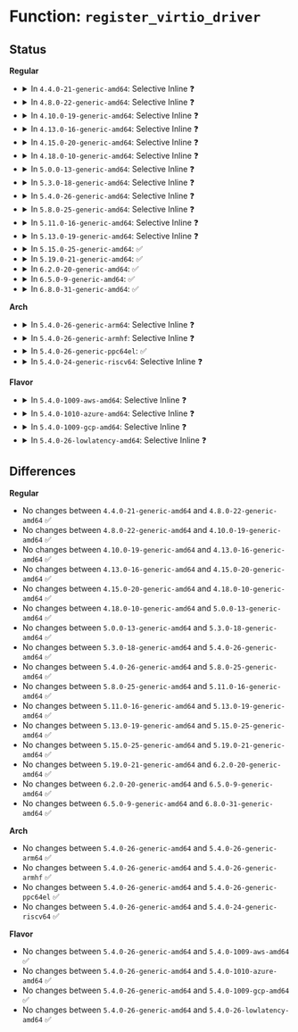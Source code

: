 # Function: <code>register_virtio_driver</code>

## Status
<b>Regular</b>
<ul>
<li>
<details>
<summary>In <code>4.4.0-21-generic-amd64</code>: Selective Inline ❓</summary>

```c
int register_virtio_driver(struct virtio_driver * driver)
```

```json
{
  "name": "register_virtio_driver",
  "collision_type": "Unique Global",
  "inline_type": "Selective",
  "funcs": [
    {
      "addr": 18446744071583821184,
      "name": "register_virtio_driver",
      "external": true,
      "loc": "drivers/virtio/virtio.c:281",
      "file": "drivers/virtio/virtio.c",
      "inline": "not declared, inlined",
      "caller_inline": [],
      "caller_func": [
        "drivers/virtio/virtio_balloon.c:virtio_balloon_driver_init",
        "drivers/char/virtio_console.c:init",
        "drivers/char/virtio_console.c:init",
        "drivers/block/virtio_blk.c:init",
        "drivers/net/virtio_net.c:virtio_net_driver_init"
      ]
    }
  ],
  "symbols": [
    {
      "addr": 18446744071583821184,
      "name": "register_virtio_driver",
      "section": ".text",
      "bind": "STB_GLOBAL",
      "size": 46
    }
  ]
}
```
</details>
</li>
<li>
<details>
<summary>In <code>4.8.0-22-generic-amd64</code>: Selective Inline ❓</summary>

```c
int register_virtio_driver(struct virtio_driver * driver)
```

```json
{
  "name": "register_virtio_driver",
  "collision_type": "Unique Global",
  "inline_type": "Selective",
  "funcs": [
    {
      "addr": 18446744071584148112,
      "name": "register_virtio_driver",
      "external": true,
      "loc": "drivers/virtio/virtio.c:281",
      "file": "drivers/virtio/virtio.c",
      "inline": "not declared, inlined",
      "caller_inline": [],
      "caller_func": [
        "drivers/virtio/virtio_balloon.c:virtio_balloon_driver_init",
        "drivers/char/virtio_console.c:init",
        "drivers/char/virtio_console.c:init",
        "drivers/block/virtio_blk.c:init",
        "drivers/net/virtio_net.c:virtio_net_driver_init"
      ]
    }
  ],
  "symbols": [
    {
      "addr": 18446744071584148112,
      "name": "register_virtio_driver",
      "section": ".text",
      "bind": "STB_GLOBAL",
      "size": 46
    }
  ]
}
```
</details>
</li>
<li>
<details>
<summary>In <code>4.10.0-19-generic-amd64</code>: Selective Inline ❓</summary>

```c
int register_virtio_driver(struct virtio_driver * driver)
```

```json
{
  "name": "register_virtio_driver",
  "collision_type": "Unique Global",
  "inline_type": "Selective",
  "funcs": [
    {
      "addr": 18446744071584328688,
      "name": "register_virtio_driver",
      "external": true,
      "loc": "drivers/virtio/virtio.c:281",
      "file": "drivers/virtio/virtio.c",
      "inline": "not declared, inlined",
      "caller_inline": [],
      "caller_func": [
        "drivers/virtio/virtio_balloon.c:virtio_balloon_driver_init",
        "drivers/char/virtio_console.c:init",
        "drivers/char/virtio_console.c:init"
      ]
    }
  ],
  "symbols": [
    {
      "addr": 18446744071584328688,
      "name": "register_virtio_driver",
      "section": ".text",
      "bind": "STB_GLOBAL",
      "size": 46
    }
  ]
}
```
</details>
</li>
<li>
<details>
<summary>In <code>4.13.0-16-generic-amd64</code>: Selective Inline ❓</summary>

```c
int register_virtio_driver(struct virtio_driver * driver)
```

```json
{
  "name": "register_virtio_driver",
  "collision_type": "Unique Global",
  "inline_type": "Selective",
  "funcs": [
    {
      "addr": 18446744071584408768,
      "name": "register_virtio_driver",
      "external": true,
      "loc": "drivers/virtio/virtio.c:291",
      "file": "drivers/virtio/virtio.c",
      "inline": "not declared, inlined",
      "caller_inline": [],
      "caller_func": [
        "drivers/virtio/virtio_balloon.c:virtio_balloon_driver_init",
        "drivers/char/virtio_console.c:init",
        "drivers/char/virtio_console.c:init"
      ]
    }
  ],
  "symbols": [
    {
      "addr": 18446744071584408768,
      "name": "register_virtio_driver",
      "section": ".text",
      "bind": "STB_GLOBAL",
      "size": 46
    }
  ]
}
```
</details>
</li>
<li>
<details>
<summary>In <code>4.15.0-20-generic-amd64</code>: Selective Inline ❓</summary>

```c
int register_virtio_driver(struct virtio_driver * driver)
```

```json
{
  "name": "register_virtio_driver",
  "collision_type": "Unique Global",
  "inline_type": "Selective",
  "funcs": [
    {
      "addr": 18446744071584816064,
      "name": "register_virtio_driver",
      "external": true,
      "loc": "drivers/virtio/virtio.c:291",
      "file": "drivers/virtio/virtio.c",
      "inline": "not declared, inlined",
      "caller_inline": [],
      "caller_func": [
        "drivers/virtio/virtio_balloon.c:virtio_balloon_driver_init",
        "drivers/char/virtio_console.c:init",
        "drivers/char/virtio_console.c:init"
      ]
    }
  ],
  "symbols": [
    {
      "addr": 18446744071584816064,
      "name": "register_virtio_driver",
      "section": ".text",
      "bind": "STB_GLOBAL",
      "size": 46
    }
  ]
}
```
</details>
</li>
<li>
<details>
<summary>In <code>4.18.0-10-generic-amd64</code>: Selective Inline ❓</summary>

```c
int register_virtio_driver(struct virtio_driver * driver)
```

```json
{
  "name": "register_virtio_driver",
  "collision_type": "Unique Global",
  "inline_type": "Selective",
  "funcs": [
    {
      "addr": 18446744071585046528,
      "name": "register_virtio_driver",
      "external": true,
      "loc": "drivers/virtio/virtio.c:291",
      "file": "drivers/virtio/virtio.c",
      "inline": "not declared, inlined",
      "caller_inline": [],
      "caller_func": [
        "drivers/virtio/virtio_balloon.c:virtio_balloon_driver_init",
        "drivers/char/virtio_console.c:init",
        "drivers/char/virtio_console.c:init"
      ]
    }
  ],
  "symbols": [
    {
      "addr": 18446744071585046528,
      "name": "register_virtio_driver",
      "section": ".text",
      "bind": "STB_GLOBAL",
      "size": 46
    }
  ]
}
```
</details>
</li>
<li>
<details>
<summary>In <code>5.0.0-13-generic-amd64</code>: Selective Inline ❓</summary>

```c
int register_virtio_driver(struct virtio_driver * driver)
```

```json
{
  "name": "register_virtio_driver",
  "collision_type": "Unique Global",
  "inline_type": "Selective",
  "funcs": [
    {
      "addr": 18446744071585154320,
      "name": "register_virtio_driver",
      "external": true,
      "loc": "drivers/virtio/virtio.c:291",
      "file": "drivers/virtio/virtio.c",
      "inline": "not declared, inlined",
      "caller_inline": [],
      "caller_func": [
        "drivers/virtio/virtio_balloon.c:virtio_balloon_driver_init",
        "drivers/char/virtio_console.c:init",
        "drivers/char/virtio_console.c:init"
      ]
    }
  ],
  "symbols": [
    {
      "addr": 18446744071585154320,
      "name": "register_virtio_driver",
      "section": ".text",
      "bind": "STB_GLOBAL",
      "size": 46
    }
  ]
}
```
</details>
</li>
<li>
<details>
<summary>In <code>5.3.0-18-generic-amd64</code>: Selective Inline ❓</summary>

```c
int register_virtio_driver(struct virtio_driver * driver)
```

```json
{
  "name": "register_virtio_driver",
  "collision_type": "Unique Global",
  "inline_type": "Selective",
  "funcs": [
    {
      "addr": 18446744071585361664,
      "name": "register_virtio_driver",
      "external": true,
      "loc": "drivers/virtio/virtio.c:294",
      "file": "drivers/virtio/virtio.c",
      "inline": "not declared, inlined",
      "caller_inline": [],
      "caller_func": [
        "drivers/virtio/virtio_balloon.c:virtio_balloon_driver_init",
        "drivers/char/virtio_console.c:init",
        "drivers/char/virtio_console.c:init"
      ]
    }
  ],
  "symbols": [
    {
      "addr": 18446744071585361664,
      "name": "register_virtio_driver",
      "section": ".text",
      "bind": "STB_GLOBAL",
      "size": 46
    }
  ]
}
```
</details>
</li>
<li>
<details>
<summary>In <code>5.4.0-26-generic-amd64</code>: Selective Inline ❓</summary>

```c
int register_virtio_driver(struct virtio_driver * driver)
```

```json
{
  "name": "register_virtio_driver",
  "collision_type": "Unique Global",
  "inline_type": "Selective",
  "funcs": [
    {
      "addr": 18446744071585500256,
      "name": "register_virtio_driver",
      "external": true,
      "loc": "drivers/virtio/virtio.c:294",
      "file": "drivers/virtio/virtio.c",
      "inline": "not declared, inlined",
      "caller_inline": [],
      "caller_func": [
        "drivers/virtio/virtio_balloon.c:virtio_balloon_driver_init",
        "drivers/char/virtio_console.c:init",
        "drivers/char/virtio_console.c:init"
      ]
    }
  ],
  "symbols": [
    {
      "addr": 18446744071585500256,
      "name": "register_virtio_driver",
      "section": ".text",
      "bind": "STB_GLOBAL",
      "size": 46
    }
  ]
}
```
</details>
</li>
<li>
<details>
<summary>In <code>5.8.0-25-generic-amd64</code>: Selective Inline ❓</summary>

```c
int register_virtio_driver(struct virtio_driver * driver)
```

```json
{
  "name": "register_virtio_driver",
  "collision_type": "Unique Global",
  "inline_type": "Selective",
  "funcs": [
    {
      "addr": 18446744071586222880,
      "name": "register_virtio_driver",
      "external": true,
      "loc": "drivers/virtio/virtio.c:294",
      "file": "drivers/virtio/virtio.c",
      "inline": "not declared, inlined",
      "caller_inline": [],
      "caller_func": [
        "drivers/virtio/virtio_balloon.c:virtio_balloon_driver_init",
        "drivers/char/virtio_console.c:init",
        "drivers/char/virtio_console.c:init"
      ]
    }
  ],
  "symbols": [
    {
      "addr": 18446744071586222880,
      "name": "register_virtio_driver",
      "section": ".text",
      "bind": "STB_GLOBAL",
      "size": 46
    }
  ]
}
```
</details>
</li>
<li>
<details>
<summary>In <code>5.11.0-16-generic-amd64</code>: Selective Inline ❓</summary>

```c
int register_virtio_driver(struct virtio_driver * driver)
```

```json
{
  "name": "register_virtio_driver",
  "collision_type": "Unique Global",
  "inline_type": "Selective",
  "funcs": [
    {
      "addr": 18446744071586341584,
      "name": "register_virtio_driver",
      "external": true,
      "loc": "drivers/virtio/virtio.c:309",
      "file": "drivers/virtio/virtio.c",
      "inline": "not declared, inlined",
      "caller_inline": [],
      "caller_func": [
        "drivers/virtio/virtio_balloon.c:virtio_balloon_driver_init",
        "drivers/char/virtio_console.c:init",
        "drivers/char/virtio_console.c:init"
      ]
    }
  ],
  "symbols": [
    {
      "addr": 18446744071586341584,
      "name": "register_virtio_driver",
      "section": ".text",
      "bind": "STB_GLOBAL",
      "size": 46
    }
  ]
}
```
</details>
</li>
<li>
<details>
<summary>In <code>5.13.0-19-generic-amd64</code>: Selective Inline ❓</summary>

```c
int register_virtio_driver(struct virtio_driver * driver)
```

```json
{
  "name": "register_virtio_driver",
  "collision_type": "Unique Global",
  "inline_type": "Selective",
  "funcs": [
    {
      "addr": 18446744071586225888,
      "name": "register_virtio_driver",
      "external": true,
      "loc": "drivers/virtio/virtio.c:307",
      "file": "drivers/virtio/virtio.c",
      "inline": "not declared, inlined",
      "caller_inline": [],
      "caller_func": [
        "drivers/virtio/virtio_balloon.c:virtio_balloon_driver_init",
        "drivers/char/virtio_console.c:init",
        "drivers/char/virtio_console.c:init"
      ]
    }
  ],
  "symbols": [
    {
      "addr": 18446744071586225888,
      "name": "register_virtio_driver",
      "section": ".text",
      "bind": "STB_GLOBAL",
      "size": 46
    }
  ]
}
```
</details>
</li>
<li>
<details>
<summary>In <code>5.15.0-25-generic-amd64</code>: ✅</summary>

```c
int register_virtio_driver(struct virtio_driver * driver)
```

```json
{
  "name": "register_virtio_driver",
  "collision_type": "Unique Global",
  "inline_type": "No",
  "funcs": [
    {
      "addr": 18446744071586731664,
      "name": "register_virtio_driver",
      "external": true,
      "loc": "drivers/virtio/virtio.c:320",
      "file": "drivers/virtio/virtio.c",
      "inline": "seen, unknown",
      "caller_inline": [],
      "caller_func": [
        "drivers/virtio/virtio_balloon.c:virtio_balloon_driver_init",
        "drivers/char/virtio_console.c:init",
        "drivers/char/virtio_console.c:init",
        "drivers/iommu/virtio-iommu.c:virtio_iommu_drv_init"
      ]
    }
  ],
  "symbols": [
    {
      "addr": 18446744071586731664,
      "name": "register_virtio_driver",
      "section": ".text",
      "bind": "STB_GLOBAL",
      "size": 46
    }
  ]
}
```
</details>
</li>
<li>
<details>
<summary>In <code>5.19.0-21-generic-amd64</code>: ✅</summary>

```c
int register_virtio_driver(struct virtio_driver * driver)
```

```json
{
  "name": "register_virtio_driver",
  "collision_type": "Unique Global",
  "inline_type": "No",
  "funcs": [
    {
      "addr": 18446744071588004832,
      "name": "register_virtio_driver",
      "external": true,
      "loc": "drivers/virtio/virtio.c:352",
      "file": "drivers/virtio/virtio.c",
      "inline": "seen, unknown",
      "caller_inline": [],
      "caller_func": [
        "drivers/virtio/virtio_balloon.c:virtio_balloon_driver_init",
        "drivers/char/virtio_console.c:virtio_console_init",
        "drivers/char/virtio_console.c:virtio_console_init",
        "drivers/iommu/virtio-iommu.c:virtio_iommu_drv_init"
      ]
    }
  ],
  "symbols": [
    {
      "addr": 18446744071588004832,
      "name": "register_virtio_driver",
      "section": ".text",
      "bind": "STB_GLOBAL",
      "size": 52
    }
  ]
}
```
</details>
</li>
<li>
<details>
<summary>In <code>6.2.0-20-generic-amd64</code>: ✅</summary>

```c
int register_virtio_driver(struct virtio_driver * driver)
```

```json
{
  "name": "register_virtio_driver",
  "collision_type": "Unique Global",
  "inline_type": "No",
  "funcs": [
    {
      "addr": 18446744071589375984,
      "name": "register_virtio_driver",
      "external": true,
      "loc": "drivers/virtio/virtio.c:352",
      "file": "drivers/virtio/virtio.c",
      "inline": "seen, unknown",
      "caller_inline": [],
      "caller_func": [
        "drivers/virtio/virtio_balloon.c:virtio_balloon_driver_init",
        "drivers/char/virtio_console.c:virtio_console_init",
        "drivers/char/virtio_console.c:virtio_console_init",
        "drivers/iommu/virtio-iommu.c:virtio_iommu_drv_init"
      ]
    }
  ],
  "symbols": [
    {
      "addr": 18446744071589375984,
      "name": "register_virtio_driver",
      "section": ".text",
      "bind": "STB_GLOBAL",
      "size": 52
    }
  ]
}
```
</details>
</li>
<li>
<details>
<summary>In <code>6.5.0-9-generic-amd64</code>: ✅</summary>

```c
int register_virtio_driver(struct virtio_driver * driver)
```

```json
{
  "name": "register_virtio_driver",
  "collision_type": "Unique Global",
  "inline_type": "No",
  "funcs": [
    {
      "addr": 18446744071589674624,
      "name": "register_virtio_driver",
      "external": true,
      "loc": "drivers/virtio/virtio.c:352",
      "file": "drivers/virtio/virtio.c",
      "inline": "seen, unknown",
      "caller_inline": [],
      "caller_func": [
        "drivers/virtio/virtio_balloon.c:virtio_balloon_driver_init",
        "drivers/char/virtio_console.c:virtio_console_init",
        "drivers/char/virtio_console.c:virtio_console_init",
        "drivers/iommu/virtio-iommu.c:virtio_iommu_drv_init",
        "drivers/block/virtio_blk.c:virtio_blk_init",
        "drivers/scsi/virtio_scsi.c:virtio_scsi_init",
        "drivers/net/virtio_net.c:virtio_net_driver_init"
      ]
    }
  ],
  "symbols": [
    {
      "addr": 18446744071589674624,
      "name": "register_virtio_driver",
      "section": ".text",
      "bind": "STB_GLOBAL",
      "size": 52
    }
  ]
}
```
</details>
</li>
<li>
<details>
<summary>In <code>6.8.0-31-generic-amd64</code>: ✅</summary>

```c
int register_virtio_driver(struct virtio_driver * driver)
```

```json
{
  "name": "register_virtio_driver",
  "collision_type": "Unique Global",
  "inline_type": "No",
  "funcs": [
    {
      "addr": 18446744071590005504,
      "name": "register_virtio_driver",
      "external": true,
      "loc": "drivers/virtio/virtio.c:365",
      "file": "drivers/virtio/virtio.c",
      "inline": "seen, unknown",
      "caller_inline": [],
      "caller_func": [
        "drivers/virtio/virtio_balloon.c:virtio_balloon_driver_init",
        "drivers/char/virtio_console.c:virtio_console_init",
        "drivers/char/virtio_console.c:virtio_console_init",
        "drivers/iommu/virtio-iommu.c:virtio_iommu_drv_init",
        "drivers/block/virtio_blk.c:virtio_blk_init",
        "drivers/scsi/virtio_scsi.c:virtio_scsi_init",
        "drivers/net/virtio_net.c:virtio_net_driver_init"
      ]
    }
  ],
  "symbols": [
    {
      "addr": 18446744071590005504,
      "name": "register_virtio_driver",
      "section": ".text",
      "bind": "STB_GLOBAL",
      "size": 52
    }
  ]
}
```
</details>
</li>
</ul>
<b>Arch</b>
<ul>
<li>
<details>
<summary>In <code>5.4.0-26-generic-arm64</code>: Selective Inline ❓</summary>

```c
int register_virtio_driver(struct virtio_driver * driver)
```

```json
{
  "name": "register_virtio_driver",
  "collision_type": "Unique Global",
  "inline_type": "Selective",
  "funcs": [
    {
      "addr": 18446603336498155776,
      "name": "register_virtio_driver",
      "external": true,
      "loc": "drivers/virtio/virtio.c:294",
      "file": "drivers/virtio/virtio.c",
      "inline": "not declared, inlined",
      "caller_inline": [],
      "caller_func": [
        "drivers/virtio/virtio_balloon.c:virtio_balloon_driver_init",
        "drivers/char/virtio_console.c:init",
        "drivers/char/virtio_console.c:init",
        "drivers/iommu/virtio-iommu.c:virtio_iommu_drv_init"
      ]
    }
  ],
  "symbols": [
    {
      "addr": 18446603336498155776,
      "name": "register_virtio_driver",
      "section": ".text",
      "bind": "STB_GLOBAL",
      "size": 76
    }
  ]
}
```
</details>
</li>
<li>
<details>
<summary>In <code>5.4.0-26-generic-armhf</code>: Selective Inline ❓</summary>

```c
int register_virtio_driver(struct virtio_driver * driver)
```

```json
{
  "name": "register_virtio_driver",
  "collision_type": "Unique Global",
  "inline_type": "Selective",
  "funcs": [
    {
      "addr": 3230920480,
      "name": "register_virtio_driver",
      "external": true,
      "loc": "drivers/virtio/virtio.c:294",
      "file": "drivers/virtio/virtio.c",
      "inline": "not declared, inlined",
      "caller_inline": [],
      "caller_func": [
        "drivers/virtio/virtio_balloon.c:virtio_balloon_driver_init",
        "drivers/char/virtio_console.c:init",
        "drivers/char/virtio_console.c:init"
      ]
    }
  ],
  "symbols": [
    {
      "addr": 3230920480,
      "name": "register_virtio_driver",
      "section": ".text",
      "bind": "STB_GLOBAL",
      "size": 68
    }
  ]
}
```
</details>
</li>
<li>
<details>
<summary>In <code>5.4.0-26-generic-ppc64el</code>: ✅</summary>

```c
int register_virtio_driver(struct virtio_driver * driver)
```

```json
{
  "name": "register_virtio_driver",
  "collision_type": "Unique Global",
  "inline_type": "No",
  "funcs": [
    {
      "addr": 13835058055291381312,
      "name": "register_virtio_driver",
      "external": true,
      "loc": "drivers/virtio/virtio.c:294",
      "file": "drivers/virtio/virtio.c",
      "inline": "seen, unknown",
      "caller_inline": [],
      "caller_func": [
        "drivers/virtio/virtio_balloon.c:virtio_balloon_driver_init",
        "drivers/char/virtio_console.c:init",
        "drivers/char/virtio_console.c:init"
      ]
    }
  ],
  "symbols": [
    {
      "addr": 13835058055291381312,
      "name": "register_virtio_driver",
      "section": ".text",
      "bind": "STB_GLOBAL",
      "size": 92
    }
  ]
}
```
</details>
</li>
<li>
<details>
<summary>In <code>5.4.0-24-generic-riscv64</code>: Selective Inline ❓</summary>

```c
int register_virtio_driver(struct virtio_driver * driver)
```

```json
{
  "name": "register_virtio_driver",
  "collision_type": "Unique Global",
  "inline_type": "Selective",
  "funcs": [
    {
      "addr": 18446743936275939636,
      "name": "register_virtio_driver",
      "external": true,
      "loc": "drivers/virtio/virtio.c:294",
      "file": "drivers/virtio/virtio.c",
      "inline": "not declared, inlined",
      "caller_inline": [],
      "caller_func": [
        "drivers/virtio/virtio_balloon.c:virtio_balloon_driver_init",
        "drivers/char/virtio_console.c:init",
        "drivers/char/virtio_console.c:init"
      ]
    }
  ],
  "symbols": [
    {
      "addr": 18446743936275939636,
      "name": "register_virtio_driver",
      "section": ".text",
      "bind": "STB_GLOBAL",
      "size": 64
    }
  ]
}
```
</details>
</li>
</ul>
<b>Flavor</b>
<ul>
<li>
<details>
<summary>In <code>5.4.0-1009-aws-amd64</code>: Selective Inline ❓</summary>

```c
int register_virtio_driver(struct virtio_driver * driver)
```

```json
{
  "name": "register_virtio_driver",
  "collision_type": "Unique Global",
  "inline_type": "Selective",
  "funcs": [
    {
      "addr": 18446744071585262336,
      "name": "register_virtio_driver",
      "external": true,
      "loc": "drivers/virtio/virtio.c:294",
      "file": "drivers/virtio/virtio.c",
      "inline": "not declared, inlined",
      "caller_inline": [],
      "caller_func": [
        "drivers/virtio/virtio_balloon.c:virtio_balloon_driver_init",
        "drivers/char/virtio_console.c:init",
        "drivers/char/virtio_console.c:init"
      ]
    }
  ],
  "symbols": [
    {
      "addr": 18446744071585262336,
      "name": "register_virtio_driver",
      "section": ".text",
      "bind": "STB_GLOBAL",
      "size": 46
    }
  ]
}
```
</details>
</li>
<li>
<details>
<summary>In <code>5.4.0-1010-azure-amd64</code>: Selective Inline ❓</summary>

```c
int register_virtio_driver(struct virtio_driver * driver)
```

```json
{
  "name": "register_virtio_driver",
  "collision_type": "Unique Global",
  "inline_type": "Selective",
  "funcs": [
    {
      "addr": 18446744071585214960,
      "name": "register_virtio_driver",
      "external": true,
      "loc": "drivers/virtio/virtio.c:294",
      "file": "drivers/virtio/virtio.c",
      "inline": "not declared, inlined",
      "caller_inline": [],
      "caller_func": [
        "drivers/virtio/virtio_balloon.c:virtio_balloon_driver_init",
        "drivers/char/virtio_console.c:init",
        "drivers/char/virtio_console.c:init"
      ]
    }
  ],
  "symbols": [
    {
      "addr": 18446744071585214960,
      "name": "register_virtio_driver",
      "section": ".text",
      "bind": "STB_GLOBAL",
      "size": 46
    }
  ]
}
```
</details>
</li>
<li>
<details>
<summary>In <code>5.4.0-1009-gcp-amd64</code>: Selective Inline ❓</summary>

```c
int register_virtio_driver(struct virtio_driver * driver)
```

```json
{
  "name": "register_virtio_driver",
  "collision_type": "Unique Global",
  "inline_type": "Selective",
  "funcs": [
    {
      "addr": 18446744071585450656,
      "name": "register_virtio_driver",
      "external": true,
      "loc": "drivers/virtio/virtio.c:294",
      "file": "drivers/virtio/virtio.c",
      "inline": "not declared, inlined",
      "caller_inline": [],
      "caller_func": [
        "drivers/virtio/virtio_balloon.c:virtio_balloon_driver_init",
        "drivers/char/virtio_console.c:init",
        "drivers/char/virtio_console.c:init",
        "drivers/scsi/virtio_scsi.c:init"
      ]
    }
  ],
  "symbols": [
    {
      "addr": 18446744071585450656,
      "name": "register_virtio_driver",
      "section": ".text",
      "bind": "STB_GLOBAL",
      "size": 46
    }
  ]
}
```
</details>
</li>
<li>
<details>
<summary>In <code>5.4.0-26-lowlatency-amd64</code>: Selective Inline ❓</summary>

```c
int register_virtio_driver(struct virtio_driver * driver)
```

```json
{
  "name": "register_virtio_driver",
  "collision_type": "Unique Global",
  "inline_type": "Selective",
  "funcs": [
    {
      "addr": 18446744071585558896,
      "name": "register_virtio_driver",
      "external": true,
      "loc": "drivers/virtio/virtio.c:294",
      "file": "drivers/virtio/virtio.c",
      "inline": "not declared, inlined",
      "caller_inline": [],
      "caller_func": [
        "drivers/virtio/virtio_balloon.c:virtio_balloon_driver_init",
        "drivers/char/virtio_console.c:init",
        "drivers/char/virtio_console.c:init"
      ]
    }
  ],
  "symbols": [
    {
      "addr": 18446744071585558896,
      "name": "register_virtio_driver",
      "section": ".text",
      "bind": "STB_GLOBAL",
      "size": 46
    }
  ]
}
```
</details>
</li>
</ul>

## Differences
<b>Regular</b>
<ul>
<li>
No changes between <code>4.4.0-21-generic-amd64</code> and <code>4.8.0-22-generic-amd64</code> ✅
</li>
<li>
No changes between <code>4.8.0-22-generic-amd64</code> and <code>4.10.0-19-generic-amd64</code> ✅
</li>
<li>
No changes between <code>4.10.0-19-generic-amd64</code> and <code>4.13.0-16-generic-amd64</code> ✅
</li>
<li>
No changes between <code>4.13.0-16-generic-amd64</code> and <code>4.15.0-20-generic-amd64</code> ✅
</li>
<li>
No changes between <code>4.15.0-20-generic-amd64</code> and <code>4.18.0-10-generic-amd64</code> ✅
</li>
<li>
No changes between <code>4.18.0-10-generic-amd64</code> and <code>5.0.0-13-generic-amd64</code> ✅
</li>
<li>
No changes between <code>5.0.0-13-generic-amd64</code> and <code>5.3.0-18-generic-amd64</code> ✅
</li>
<li>
No changes between <code>5.3.0-18-generic-amd64</code> and <code>5.4.0-26-generic-amd64</code> ✅
</li>
<li>
No changes between <code>5.4.0-26-generic-amd64</code> and <code>5.8.0-25-generic-amd64</code> ✅
</li>
<li>
No changes between <code>5.8.0-25-generic-amd64</code> and <code>5.11.0-16-generic-amd64</code> ✅
</li>
<li>
No changes between <code>5.11.0-16-generic-amd64</code> and <code>5.13.0-19-generic-amd64</code> ✅
</li>
<li>
No changes between <code>5.13.0-19-generic-amd64</code> and <code>5.15.0-25-generic-amd64</code> ✅
</li>
<li>
No changes between <code>5.15.0-25-generic-amd64</code> and <code>5.19.0-21-generic-amd64</code> ✅
</li>
<li>
No changes between <code>5.19.0-21-generic-amd64</code> and <code>6.2.0-20-generic-amd64</code> ✅
</li>
<li>
No changes between <code>6.2.0-20-generic-amd64</code> and <code>6.5.0-9-generic-amd64</code> ✅
</li>
<li>
No changes between <code>6.5.0-9-generic-amd64</code> and <code>6.8.0-31-generic-amd64</code> ✅
</li>
</ul>
<b>Arch</b>
<ul>
<li>
No changes between <code>5.4.0-26-generic-amd64</code> and <code>5.4.0-26-generic-arm64</code> ✅
</li>
<li>
No changes between <code>5.4.0-26-generic-amd64</code> and <code>5.4.0-26-generic-armhf</code> ✅
</li>
<li>
No changes between <code>5.4.0-26-generic-amd64</code> and <code>5.4.0-26-generic-ppc64el</code> ✅
</li>
<li>
No changes between <code>5.4.0-26-generic-amd64</code> and <code>5.4.0-24-generic-riscv64</code> ✅
</li>
</ul>
<b>Flavor</b>
<ul>
<li>
No changes between <code>5.4.0-26-generic-amd64</code> and <code>5.4.0-1009-aws-amd64</code> ✅
</li>
<li>
No changes between <code>5.4.0-26-generic-amd64</code> and <code>5.4.0-1010-azure-amd64</code> ✅
</li>
<li>
No changes between <code>5.4.0-26-generic-amd64</code> and <code>5.4.0-1009-gcp-amd64</code> ✅
</li>
<li>
No changes between <code>5.4.0-26-generic-amd64</code> and <code>5.4.0-26-lowlatency-amd64</code> ✅
</li>
</ul>
